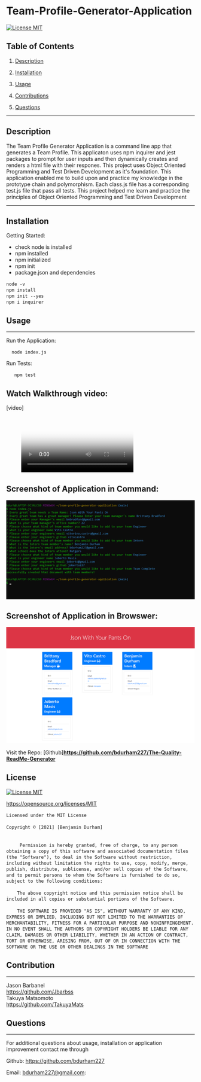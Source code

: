 # Team-Profile-Generator-Application

[![License MIT](https://img.shields.io/apm/l/pack)](https://spdx.org/licenses/MIT.html)
 ## Table of Contents
1. [Description](#description)

2. [Installation](#installation)

3. [Usage](#usage)

4. [Contributions](#contributions)

5. [Questions](#questions)

-----

## Description
 The Team Profile Generator Application is a command line app that generates a Team Profile. This applicaton uses npm inquirer and jest packages to prompt for user inputs and then dynamically creates and renders a html file with their respones. This project uses Object Oriented Programming and Test Driven Development as it's foundation. This application enabled me to build upon and practice my knowledge in the prototype chain and polymorphism. Each class.js file has a corresponding test.js file that pass all tests. This project helped me learn and practice the principles of Object Oriented Programming and Test Driven Development

 -----

 ## Installation
 

   Getting Started:
   * check node is installed
   * npm installed
   * npm initialized
   * npm init
   * package.json and dependencies
  
    node -v
    npm install
    npm init --yes
    npm i inquirer



  



 ## Usage

 ---

 Run the Application:
 


      node index.js

   Run Tests:    
```
   npm test
```



   
Watch Walkthrough video: 
--
[video]
<figure class="video_container">
<video controls="true" allowfullscreen="true" poster="images/teamvideoscreenshot.png">
<source src="path/to/images/teamappvideo.mp4" type="video/mp4">
</video>

</figure>


Screenshot of Application in Command:
--
![Screenshot](images/teamprofilenode.png)

Screenshot of Application in Browswer:
--
![Screenshot](images/taemprofilwith4screenshot.png)



Visit the Repo: 
[Github]**<https://github.com/bdurham227/The-Quality-ReadMe-Generator>**

   







 ## License
 
[![License MIT](https://img.shields.io/apm/l/pack)](https://spdx.org/licenses/MIT.html)

   https://opensource.org/licenses/MIT

    Licensed under the MIT License

    Copyright © [2021] [Benjamin Durham]
    

         Permission is hereby granted, free of charge, to any person obtaining a copy of this software and associated documentation files (the "Software"), to deal in the Software without restriction, including without limitation the rights to use, copy, modify, merge, publish, distribute, sublicense, and/or sell copies of the Software, and to permit persons to whom the Software is furnished to do so, subject to the following conditions:
        
        The above copyright notice and this permission notice shall be included in all copies or substantial portions of the Software.
        
        THE SOFTWARE IS PROVIDED "AS IS", WITHOUT WARRANTY OF ANY KIND, EXPRESS OR IMPLIED, INCLUDING BUT NOT LIMITED TO THE WARRANTIES OF MERCHANTABILITY, FITNESS FOR A PARTICULAR PURPOSE AND NONINFRINGEMENT. IN NO EVENT SHALL THE AUTHORS OR COPYRIGHT HOLDERS BE LIABLE FOR ANY CLAIM, DAMAGES OR OTHER LIABILITY, WHETHER IN AN ACTION OF CONTRACT, TORT OR OTHERWISE, ARISING FROM, OUT OF OR IN CONNECTION WITH THE SOFTWARE OR THE USE OR OTHER DEALINGS IN THE SOFTWARE

## Contribution
---

Jason Barbanel
<br>
https://github.com/Jbarbss
<br>
Takuya Matsomoto
<br>
https://github.com/TakuyaMats



 ## Questions
 ---
 For additional questions about usage, installation or application improvement contact me through

Github: https://github.com/bdurham227

Email: bdurham227@gmail.com:

     

